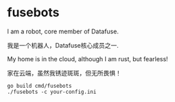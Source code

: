 # fusebots

I am a robot, core member of Datafuse.

我是一个机器人，Datafuse核心成员之一.

My home is in the cloud, although I am rust, but fearless!

家在云端，虽然我锈迹斑斑，但无所畏惧！

```
go build cmd/fusebots
./fusebots -c your-config.ini
```
